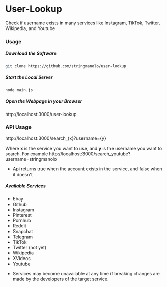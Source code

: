 # User-Lookup

Check if username exists in many services like Instagram, TikTok, Twitter, Wikipedia, and Youtube

### Usage

##### Download the Software
```bash
git clone https://github.com/stringmanolo/user-lookup
```

##### Start the Local Server
```bash
node main.js
```

##### Open the Webpage in your Browser
http://localhost:3000/user-lookup


### API Usage
http://localhost:3000/search_{x}?username={y}

Where __x__ is the service you want to use, and __y__ is the username you want to search. For example http://localhost:3000/search_youtube?username=stringmanolo

* Api returns true when the account exists in the service, and false when it doesn't

##### Available Services
- Ebay
- Github
- Instagram
- Pinterest
- Pornhub
- Reddit
- Snapchat
- Telegram
- TikTok
- Twitter (not yet)
- Wikipedia
- XVideos
- Youtube

* Services may become unavailable at any time if breaking changes are made by the developers of the target service. 
